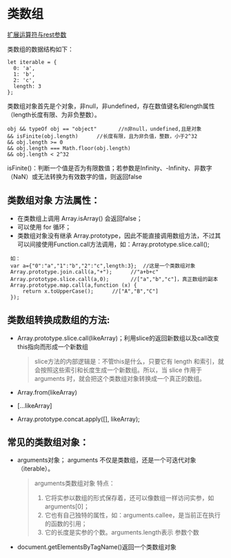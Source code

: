 # 类数组
[扩展运算符与rest参数](../ES6/2.1_扩展运算符与rest参数.md)

类数组的数据结构如下：
```JS
let iterable = {
  0: 'a',
  1: 'b',
  2: 'c',
  length: 3
};
```

类数组对象首先是个对象，非null，非undefined，存在数值键名和length属性（length长度有限、为非负整数）。

```JS
obj && typeOf obj == "object"       //n非null，undefined,且是对象
&& isFinite(obj.length)      //长度有限，且为非负值，整数，小于2^32
&& obj.length >= 0  
&& obj.length === Math.floor(obj.length) 
&& obj.length < 2^32
```
isFinite()：判断一个值是否为有限数值；若参数是Infinity、-Infinity、非数字（NaN）或无法转换为有效数字的值，则返回false


## 类数组对象 方法属性：
* 在类数组上调用  Array.isArray()  会返回false；
* 可以使用 for 循环；
* 类数组对象没有继承 Array.prototype，因此不能直接调用数组方法，不过其可以间接使用Function.call方法调用，如：Array.prototype.slice.call();

```JS
 如：
 var a={"0":"a","1":"b","2":"c",length:3};  //这是一个类数组对象
 Array.prototype.join.call(a,"+");      //"a+b+c"
 Array.prototype.slice.call(a,0);       //["a","b","c"]，真正数组的副本
 Array.prototype.map.call(a,function (x) {
     return x.toUpperCase();      //["A","B","C"]
 });

```

## 类数组转换成数组的方法:
* Array.prototype.slice.call(likeArray)；利用slice的返回新数组以及call改变this指向而形成一个新数组
  > slice方法的内部逻辑是：不管this是什么，只要它有 length 和索引，就会按照这些索引和长度生成一个新数组。所以，当 slice 作用于 arguments 时，就会把这个类数组对象转换成一个真正的数组。

* Array.from(likeArray)
* [...likeArray]
* Array.prototype.concat.apply([], likeArray);


## 常见的类数组对象：
* arguments对象； arguments 不仅是类数组，还是一个可迭代对象（iterable）。
  > arguments类数组对象 特点：
  > 1. 它将实参以数组的形式保存着，还可以像数组一样访问实参，如arguments[0]；
  > 2. 它也有自己独特的属性，如：arguments.callee，是当前正在执行的函数的引用；
  > 3. 它的长度是实参的个数。arguments.length表示 参数个数

* document.getElementsByTagName()返回一个类数组对象